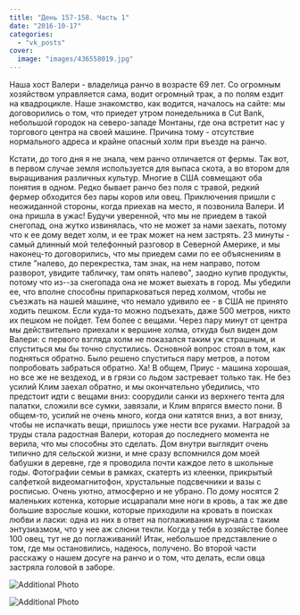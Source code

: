 ```yaml
---
title: "День 157-158. Часть 1"
date: "2016-10-17"
categories: 
  - "vk_posts"
cover:
  image: "images/436558019.jpg"
---
```


Наша хост Валери - владелица ранчо в возрасте 69 лет. Со огромным хозяйством управляется сама, водит огромный трак, а по полям ездит на квадроцикле. Наше знакомство, как водится, началось на сайте: мы договорились о том, что приедет утром понедельника в Cut Bank, небольшой городок на северо-западе Монтаны, где она встретит нас у торгового центра на своей машине. Причина тому - отсутствие нормального адреса и крайне опасный холм при въезде на ранчо.

<!--more-->

Кстати, до того дня я не знала, чем ранчо отличается от фермы. Так вот, в первом случае земля используется для выпаса скота, а во втором для выращивания различных культур. Многие в США совмещают оба понятия в одном. Редко бывает ранчо без поля с травой, редкий фермер обходится без пары коров или овец. Приключения пришли с неожиданной стороны, когда приехав на место, я позвонила Валери. И она пришла в ужас! Будучи уверенной, что мы не приедем в такой снегопад, она жутко извинялась, что не может за нами заехать, потому что к ее дому ведет холм, и ее трак может на нем застрять. 23 минуты - самый длинный мой телефонный разговор в Северной Америке, и мы наконец-то договорились, что мы приедем сами по ее объяснениям в стиле "налево, до перекрестка, там знак, на нем направо, потом разворот, увидите табличку, там опять налево", заодно купив продукты, потому что из--за снегопада она не может выехать в город. Мы убедили ее, что вполне способны припарковаться перед холмом, чтобы не съезжать на нашей машине, что немало удивило ее - в США не принято ходить пешком. Если куда-то можно подъехать, даже 500 метров, никто их пешком не пойдет. Тем более с вещами. Через пару минут от центра мы действительно приехали к вершине холма, откуда был виден дом Валери: с первого взгляда холм не показался таким уж страшным, и спуститься мы бы точно спустились. Основной вопрос стоял в том, как подняться обратно. Было решено спуститься пару метров, а потом попробовать забраться обратно. Ха! В общем, Приус - машина хорошая, но все же не вездеход, и в грязи со льдом застревает только так. Не без усилий Клим заехал обратно, и мы окончательно убедились, что предстоит идти с вещами вниз: соорудили санки из верхнего тента для палатки, сложили все сумки, завязали, и Клим впрягся вместо пони. В общем-то, усилий не очень много, когда они катятся вниз, а вот внизу, чтобы не испачкать вещи, пришлось уже нести все руками. Наградой за труды стала радостная Валери, которая до последнего момента не верила, что мы способны это сделать. Дом внутри выглядит очень типично для сельской жизни, и мне сразу вспомнился дом моей бабушки в деревне, где я проводила почти каждое лето в школьные годы. Фотографии семьи в рамках, скатерть из клеенки, прикрытый салфеткой видеомагнитофон, хрустальные подсвечники и вазы с росписью. Очень уютно, атмосферно и не убрано. По дому носятся 2 маленьких котенка, которые исцарапали мне ноги в кровь, а так же две большие взрослые кошки, которые приходили на кровать в поисках любви и ласки: одна из них в ответ на поглаживания мурчала с таким энтузиазмом, что у нее аж слюни текли. Когда у тебя в хозяйстве более 100 овец, тут не до поглаживаний! Итак, небольшое представление о том, где мы остановились, надеюсь, получено. Во второй части расскажу о нашем досуге на ранчо и о том, что делать, если овца застряла головой в заборе.

![Additional Photo](https://vodpop.ru/wp-content/uploads/2023/07/436558020.jpg)

![Additional Photo](https://vodpop.ru/wp-content/uploads/2023/07/436558021.jpg)
